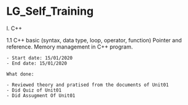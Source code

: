 # LG_Self_Training

I. C++

1.1 C++ basic (syntax, data type, loop, operator, function)
    Pointer and reference. Memory management in C++ program.

    - Start date: 15/01/2020
    - End date: 15/01/2020

    What done:

	- Reviewed theory and pratised from the documents of Unit01
	- Did Quiz of Unit01
	- Did Assugment Of Unit01